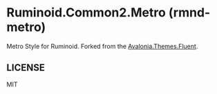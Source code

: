 # Ruminoid.Common2.Metro (rmnd-metro)

Metro Style for Ruminoid. Forked from the [Avalonia.Themes.Fluent](https://github.com/AvaloniaUI/Avalonia/tree/master/src/Avalonia.Themes.Fluent).

## LICENSE

MIT

